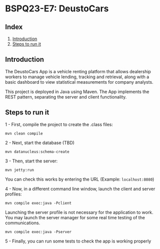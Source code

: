 # BSPQ23-E7: DeustoCars
## Index
1. [Introduction](#introduction)
2. [Steps to run it](#run)

 <a id="introduction"></a>
## Introduction

The DeustoCars App is a vehicle renting platform that allows dealership workers to manage vehicle lending, tracking and retrieval, along with a basic dashboard to view statistical measurements for company analysts.

This project is deployed in Java using Maven. The App implements the REST pattern, separating the server and client functionality.

<a id="run"></a>
## Steps to run it
1 - First, compile the project to create the .class files:
```
mvn clean compile
```
2 - Next, start the database (TBD)
```
mvn datanucleus:schema-create
```

3 -  Then, start the server:
```
mvn jetty:run
```
You can check this works by entering the URL (Example: `localhost:8080`)

4 - Now, in a different command line window, launch the client and server profiles:
```
mvn compile exec:java -Pclient
```
Launching the server profile is not necessary for the application to work. You may launch the server manager for some real time testing of the communications.
```
mvn compile exec:java -Pserver

```

5 - Finally, you can run some tests to check the app is working properly

